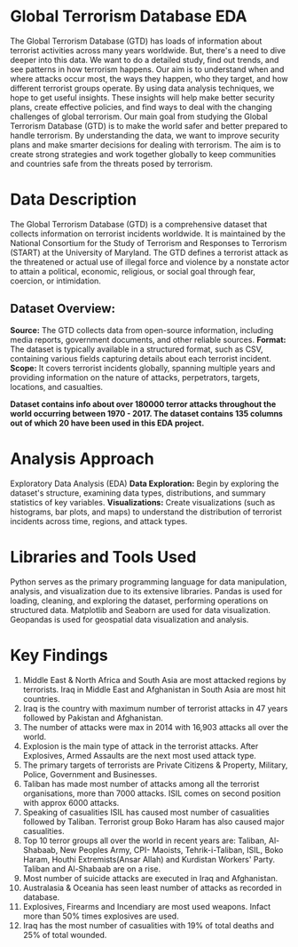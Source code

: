 # **Global Terrorism Database EDA**
The Global Terrorism Database (GTD) has loads of information about terrorist activities across many years worldwide. But, there's a need to dive deeper into this data. We want to do a detailed study, find out trends, and see patterns in how terrorism happens. Our aim is to understand when and where attacks occur most, the ways they happen, who they target, and how different terrorist groups operate. By using data analysis techniques, we hope to get useful insights. These insights will help make better security plans, create effective policies, and find ways to deal with the changing challenges of global terrorism.
Our main goal from studying the Global Terrorism Database (GTD) is to make the world safer and better prepared to handle terrorism. By understanding the data, we want to improve security plans and make smarter decisions for dealing with terrorism. The aim is to create strong strategies and work together globally to keep communities and countries safe from the threats posed by terrorism.

# Data Description
The Global Terrorism Database (GTD) is a comprehensive dataset that collects information on terrorist incidents worldwide. It is maintained by the National Consortium for the Study of Terrorism and Responses to Terrorism (START) at the University of Maryland.
The GTD defines a terrorist attack as the threatened or actual use of illegal force and violence by a nonstate actor to attain a political, economic, religious, or social goal through fear, coercion, or
intimidation.
## Dataset Overview:
**Source:** The GTD collects data from open-source information, including media reports, government documents, and other reliable sources.
**Format:** The dataset is typically available in a structured format, such as CSV, containing various fields capturing details about each terrorist incident.
**Scope:** It covers terrorist incidents globally, spanning multiple years and providing information on the nature of attacks, perpetrators, targets, locations, and casualties.

**Dataset contains info about over 180000 terror attacks throughout the world occurring between 1970 - 2017. The dataset contains 135 columns out of which 20 have been used in this EDA project.**

# Analysis Approach
Exploratory Data Analysis (EDA)
**Data Exploration:** Begin by exploring the dataset's structure, examining data types, distributions, and summary statistics of key variables.
**Visualizations:** Create visualizations (such as histograms, bar plots, and maps) to understand the distribution of terrorist incidents across time, regions, and attack types.

# Libraries and Tools Used
Python serves as the primary programming language for data manipulation, analysis, and visualization due to its extensive libraries. Pandas is used for loading, cleaning, and exploring the dataset, performing operations on structured data. Matplotlib and Seaborn are used for data visualization. Geopandas is used for geospatial data visualization and analysis.

# Key Findings 
1. Middle East & North Africa and South Asia are most attacked regions by terrorists. Iraq in Middle East and Afghanistan in South Asia are most hit countries. 
2. Iraq is the country with maximum number of terrorist attacks in 47 years followed by Pakistan and Afghanistan.
3. The number of attacks were max in 2014 with 16,903 attacks all over the world.
4. Explosion is the main type of attack in the terrorist attacks. After Explosives, Armed Assaults are the next most used attack type.
5. The primary targets of terrorists are Private Citizens & Property, Military, Police, Government and Businesses.
6. Taliban has made most number of attacks among all the terrorist organisations, more than 7000 attacks. ISIL comes on second position with approx 6000 attacks.
7. Speaking of casualities ISIL has caused most number of casualities followed by Taliban. Terrorist group Boko Haram has also caused major casualities.
8. Top 10  terror groups all over the world in recent years are:
   Taliban, Al-Shabaab, New Peoples Army, CPI- Maoists, Tehrik-i-Taliban, ISIL, Boko Haram, Houthi Extremists(Ansar Allah) and Kurdistan Workers' Party. Taliban and Al-Shabaab are on a rise.
9. Most number of suicide attacks are executed in Iraq and Afghanistan.
10. Australasia & Oceania has seen least number of attacks as recorded in database.
11. Explosives, Firearms and Incendiary are most used weapons. Infact more than 50% times explosives are used.
12. Iraq has the most number of casualities with 19% of total deaths and 25% of total wounded. 






